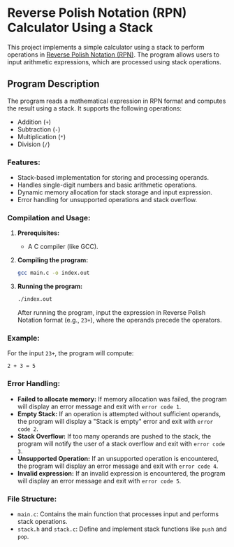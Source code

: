 # Reverse Polish Notation (RPN) Calculator Using a Stack

This project implements a simple calculator using a stack to perform operations in [Reverse Polish Notation (RPN)](https://en.wikipedia.org/wiki/Reverse_Polish_notation). The program allows users to input arithmetic expressions, which are processed using stack operations.

## Program Description

The program reads a mathematical expression in RPN format and computes the result using a stack. It supports the following operations:
- Addition (`+`)
- Subtraction (`-`)
- Multiplication (`*`)
- Division (`/`)

### Features:
- Stack-based implementation for storing and processing operands.
- Handles single-digit numbers and basic arithmetic operations.
- Dynamic memory allocation for stack storage and input expression.
- Error handling for unsupported operations and stack overflow.

### Compilation and Usage:
1. **Prerequisites:**
   - A C compiler (like GCC).
   
2. **Compiling the program:**
   ```bash
   gcc main.c -o index.out
   ```

3. **Running the program:**
   ```bash
   ./index.out
   ```
   After running the program, input the expression in Reverse Polish Notation format (e.g., `23+`), where the operands precede the operators.

### Example:
For the input `23+`, the program will compute:
```
2 + 3 = 5
```

### Error Handling:
- **Failed to allocate memory:** If memory allocation was failed, the program will display an error message and exit with `error code 1`.
- **Empty Stack:** If an operation is attempted without sufficient operands, the program will display a "Stack is empty" error and exit with `error code 2`.
- **Stack Overflow:** If too many operands are pushed to the stack, the program will notify the user of a stack overflow and exit with `error code 3`.
- **Unsupported Operation:** If an unsupported operation is encountered, the program will display an error message and exit with `error code 4`.
- **Invalid expression:** If an invalid expression is encountered, the program will display an error message and exit with `error code 5`.


### File Structure:
- `main.c`: Contains the main function that processes input and performs stack operations.
- `stack.h` and `stack.c`: Define and implement stack functions like `push` and `pop`.
